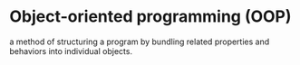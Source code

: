# Object-oriented programming (OOP)

a method of structuring a program by bundling related properties and behaviors into individual objects.